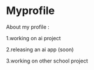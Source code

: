 # Myprofile
About my profile :

1.working on ai project

2.releasing an ai app (soon)

3.working on other school project
